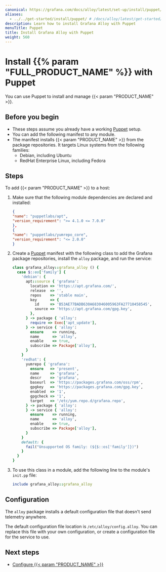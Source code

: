 ```yaml
---
canonical: https://grafana.com/docs/alloy/latest/set-up/install/puppet/
aliases:
  - ../../get-started/install/puppet/ # /docs/alloy/latest/get-started/install/puppet/
description: Learn how to install Grafana Alloy with Puppet
menuTitle: Puppet
title: Install Grafana Alloy with Puppet
weight: 560
---
```


# Install {{% param "FULL_PRODUCT_NAME" %}} with Puppet

You can use Puppet to install and manage {{< param "PRODUCT_NAME" >}}.

## Before you begin

- These steps assume you already have a working [Puppet][] setup.
- You can add the following manifest to any module.
- The manifest installs {{< param "PRODUCT_NAME" >}} from the package repositories. It targets Linux systems from the following families:
  - Debian, including Ubuntu
  - RedHat Enterprise Linux, including Fedora

## Steps

To add {{< param "PRODUCT_NAME" >}} to a host:

1. Make sure that the following module dependencies are declared and installed:

    ```json
    {
    "name": "puppetlabs/apt",
    "version_requirement": ">= 4.1.0 <= 7.0.0"
    },
    {
    "name": "puppetlabs/yumrepo_core",
    "version_requirement": "<= 2.0.0"
    }
    ```

1. Create a [Puppet][] manifest with the following class to add the Grafana package repositories, install the `alloy` package, and run the service:

    ```ruby
    class grafana_alloy::grafana_alloy () {
      case $::os['family'] {
        'debian': {
          apt::source { 'grafana':
            location => 'https://apt.grafana.com/',
            release  => '',
            repos    => 'stable main',
            key      => {
              id     => 'B53AE77BADB630A683046005963FA27710458545',
              source => 'https://apt.grafana.com/gpg.key',
            },
          } -> package { 'alloy':
            require => Exec['apt_update'],
          } -> service { 'alloy':
            ensure    => running,
            name      => 'alloy',
            enable    => true,
            subscribe => Package['alloy'],
          }
        }
        'redhat': {
          yumrepo { 'grafana':
            ensure   => 'present',
            name     => 'grafana',
            descr    => 'grafana',
            baseurl  => 'https://packages.grafana.com/oss/rpm',
            gpgkey   => 'https://packages.grafana.com/gpg.key',
            enabled  => '1',
            gpgcheck => '1',
            target   => '/etc/yum.repo.d/grafana.repo',
          } -> package { 'alloy':
          } -> service { 'alloy':
            ensure    => running,
            name      => 'alloy',
            enable    => true,
            subscribe => Package['alloy'],
          }
        }
        default: {
          fail("Unsupported OS family: (${$::os['family']})")
        }
      }
    }
    ```

1. To use this class in a module, add the following line to the module's `init.pp` file:

    ```ruby
    include grafana_alloy::grafana_alloy
    ```

## Configuration

The `alloy` package installs a default configuration file that doesn't send telemetry anywhere.

The default configuration file location is `/etc/alloy/config.alloy`.
You can replace this file with your own configuration, or create a configuration file for the service to use.

## Next steps

* [Configure {{< param "PRODUCT_NAME" >}}][Configure]

[Puppet]: https://www.puppet.com/
[Configure]: ../../../configure/linux/

